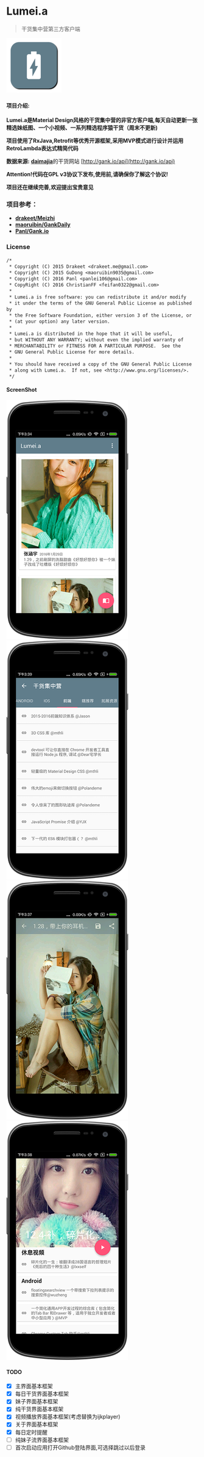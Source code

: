 # Lumei.a
> 干货集中营第三方客户端

![icon](/app/src/main/res/mipmap-hdpi/lumeia.png)

#### 项目介绍:

**Lumei.a是Material Design风格的干货集中营的非官方客户端,每天自动更新一张精选妹纸图、一个小视频、一系列精选程序猿干货（周末不更新)**

**项目使用了RxJava,Retrofit等优秀开源框架,采用MVP模式进行设计并运用RetroLambda表达式精简代码**

**数据来源:** [**daimajia**](https://github.com/daimajia)的干货网站 [http://gank.io/api](http://gank.io/api)

**Attention!代码在GPL v3协议下发布,使用前,请确保你了解这个协议!**

**项目还在继续完善,欢迎提出宝贵意见**

### 项目参考：
- [**drakeet/Meizhi**](https://github.com/drakeet/Meizhi)
- [**maoruibin/GankDaily**](https://github.com/maoruibin/GankDaily)
- [**Panl/Gank.io**](https://github.com/Panl/Gank.io)

### License

    /*
     * Copyright (C) 2015 Drakeet <drakeet.me@gmail.com>
     * Copyright (C) 2015 GuDong <maoruibin9035@gmail.com>
     * Copyright (C) 2016 Panl <panlei106@gmail.com>
     * CopyRight (C) 2016 ChristianFF <feifan0322@gmail.com>
     *
     * Lumei.a is free software: you can redistribute it and/or modify
     * it under the terms of the GNU General Public License as published by
     * the Free Software Foundation, either version 3 of the License, or
     * (at your option) any later version.
     *
     * Lumei.a is distributed in the hope that it will be useful,
     * but WITHOUT ANY WARRANTY; without even the implied warranty of
     * MERCHANTABILITY or FITNESS FOR A PARTICULAR PURPOSE.  See the
     * GNU General Public License for more details.
     *
     * You should have received a copy of the GNU General Public License
     * along with Lumei.a.  If not, see <http://www.gnu.org/licenses/>.
     */

#### ScreenShot

![screenshot](/screenshot/main.png)
![screenshot](/screenshot/gank.png)
![screenshot](/screenshot/meizi.png)
![screenshot](/screenshot/dailyGank.png)

#### TODO
- [x] 主界面基本框架
- [x] 每日干货界面基本框架
- [x] 妹子界面基本框架
- [x] 纯干货界面基本框架
- [x] 视频播放界面基本框架(考虑替换为ijkplayer)
- [x] 关于界面基本框架
- [x] 每日定时提醒
- [ ] 纯妹子流界面基本框架
- [ ] 首次启动应用打开Github登陆界面,可选择跳过以后登录